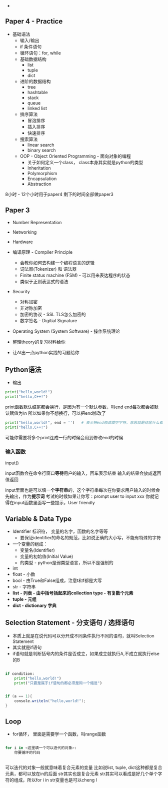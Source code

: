 - 
## Paper 4 - Practice
- 基础语法
	- 输入/输出
	- if 条件语句
	- 循环语句：for, while
	- 基础数据结构
		- list
		- tuple
		- dict
	- 进阶的数据结构
		- tree
		- hashtable
		- stack
		- queue
		- linked list
	- 排序算法
		- 冒泡排序
		- 插入排序
		- 快速排序
	- 搜索算法
		- linear search
		- binary search
	- OOP - Object Oriented Programming - 面向对象的编程
		- 关于如何定义一个class， class本身其实就是python的类型
		- Inheritation
		- Polymorphism
		- Encapsulation
		- Abstraction

8小时 - 12个小时用于paper4
剩下的时间全部做paper3

## Paper 3
- Number Representation 
- Networking
- Hardware
- 编译原理 - Compiler Principle
	- 会教你如何去构建一个编程语言的逻辑
	- 词法器(Tokenizer) 和 语法器
	- Finite status machine (FSM) - 可以用来表达程序的状态
	- 类似于正则表达式的语法
- Security
	- 对称加密
	- 非对称加密
	- 加密的协议 - SSL TLS怎么加密的
	- 数字签名 - Digitial Signature
- Operating System (System Software) - 操作系统理论


- 整理theory的复习材料给你
- 让AI出一点python实践的习题给你

## Python语法
- 输出
```python
print("hello,world!")
print("hello,C++!")
```
print函数默认结尾都会换行，是因为有一个默认参数，叫end
end每次都会被默认赋值为\n
所以如果你不想换行，可以把end修改了

```python
print("hello,world!", end = '')   # 表示把end修改成空字符，意思就是结尾什么都不输出
print("hello,C++!")
```

可能你需要将多个print连成一行的时候会用到修改end的时候

### 输入函数
input()

input函数会在命令行窗口**等待**用户的输入，回车表示结束
输入的结果会放成返回值返回

input里面也是可以填一**个字符串**的，这个字符串每次在你要求用户输入的时候会先输出，作为**提示词**
考试的时候如果让你写：prompt user to input xxx
你就记得在input函数里面写一些提示，User friendly 


## Variable & Data Type

- Identifier 标识符， 变量的名字，函数的名字等等
	- 要保证identifier的命名的规范，比如说正确的大小写，不能有特殊的字符
- 一个变量的组成：
	- 变量名(Identifier)
	- 变量的初始值(Initial Value)
	- 的类型 - python是弱类型语言，所以不是强制的
- int
- float - 小数
- bool    - 由True和False组成，注意t和f都是大写
- str - 字符串
- **list - 列表 - 由中括号括起来的collection type - 有复数个元素**
- **tuple - 元组**
- **dict - dictionary 字典**

## Selection Statement - 分支语句 / 选择语句
- 本质上就是在说代码可以分开成不同条件执行不同的语句，就叫Selection Statement
- 其实就是if语句
- if语句就是判断括号内的条件是否成立，如果成立就执行A,不成立就执行else的B
```python

if condition:
	print("hello,world!")
	print("只要是属于if语句的都必须是同一个缩进")

```


```C#

if (a == 1){
	console.writeln("hello,world!");
}
```


## Loop
- for循环， 里面是需要学一个函数，叫range函数

```python

for i in <这里填一个可以迭代的对象>:
	你要循环的代码
	
```
可以迭代的对象一般就意味着复合元素的变量
比如说list, tuple, dict这种都是复合元素，都可以放在in的后面
str其实也是复合元素
str其实可以看成是好几个单个字符的组成，所以for i in str变量也是可以cheng l
